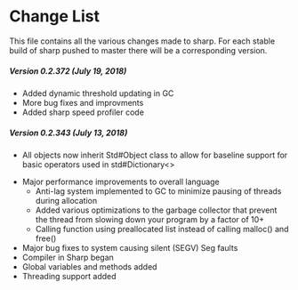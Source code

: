 # Change List
This file contains all the various changes made to sharp. 
For each stable build of sharp pushed to master there will be a corresponding version.

##### Version 0.2.372 (July 19, 2018)
* Added dynamic threshold updating in GC
* More bug fixes and improvments
* Added sharp speed profiler code

##### Version 0.2.343 (July 13, 2018)

- All objects now inherit Std#Object class to allow for baseline support
for basic operators used in std#Dictionary<>
* Major performance improvements to overall language
    - Anti-lag system implemented to GC to minimize pausing of threads during allocation
    - Added various optimizations to the garbage collector that prevent the thread from slowing down your program by a factor of 10+ 
    - Calling function using preallocated list instead of calling malloc() and free()
* Major bug fixes to system causing silent (SEGV) Seg faults
* Compiler in Sharp began
* Global variables and methods added
* Threading support added